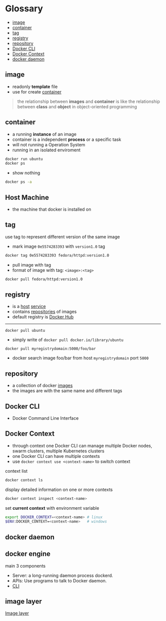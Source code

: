 # Glossary

* [image](#image)
* [container](#container)
* [tag](#tag)
* [registry](#registry)
* [repository](#repository)
* [Docker CLI](#docker-cli)
* [Docker Context](#docker-context)
* [docker daemon](#docker-daemon)

## image

- readonly **template** file
- use for create [container](#container)

> the relationship between **images** and **container** is like the relationship between **class** and **object** in object-oriented programming

## container

- a running **instance** of an image
- container is a independent **process** or a specific task
- will not running a Operation System
- running in an isolated enviroment

```bash
docker run ubuntu
docker ps
```

- show nothing

```bash
docker ps -a
```

## Host Machine

- the machine that docker is installed on

## tag

use tag to represent different version of the same image

- mark image `0e5574283393` with `version1.0` tag

```bash
docker tag 0e5574283393 fedora/httpd:version1.0
```

- pull image with tag
- format of image with tag: `<image>:<tag>`

```bash
docker pull fedora/httpd:version1.0
```


## registry

- is a [host](computer-network-host.md) [service](computer-network-service.md)
- contains [repositories]() of images
- default registry is [Docker Hub](https://hub.docker.com/)

---

`docker pull ubuntu`

- simply write of `docker pull docker.io/library/ubuntu`

`docker pull myregistrydomain:5000/foo/bar`

- docker search image foo/bar from host `myregistrydomain` port `5000`

## repository

- a collection of docker [images](#image) 
- the images are with the same name and different tags

## Docker CLI

- Docker Command Line Interface

## Docker Context

- through context one Docker CLI can manage multiple Docker nodes, swarm clusters, multiple Kubernetes clusters
- one Docker CLI can have multiple contexts
- use `docker context use <context-name>` to switch context


context list

```bash
docker context ls
```

display detailed information on one or more contexts

```bash
docker context inspect <context-name>
```

set **current context** with environment variable

```bash
export DOCKER_CONTEXT=<context-name> # linux
$ENV:DOCKER_CONTEXT=<context-name>   # windows
```

## docker daemon

## docker engine

main 3 components

- Server: a long-running daemon process dockerd.
- APIs: Use programs to talk to Docker daemon.
- [CLI](docker-command-line-interface.md)

## image layer

[Image layer](docker-image.md#image-layer)

